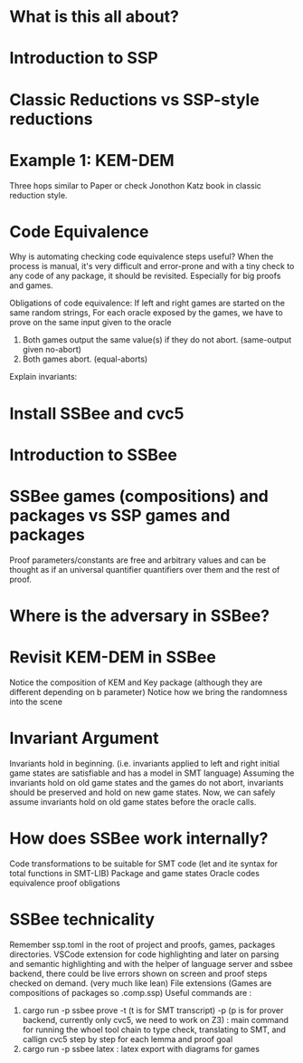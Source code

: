 # What is this all about?

# Introduction to SSP

# Classic Reductions vs SSP-style reductions

# Example 1: KEM-DEM
Three hops similar to Paper or check Jonothon Katz book in classic reduction style.

# Code Equivalence
Why is automating checking code equivalence steps useful?
When the process is manual, it's very difficult and error-prone and with a tiny check to any code of any package, it should be revisited. Especially for big proofs and games.

Obligations of code equivalence:
If left and right games are started on the same random strings,
For each oracle exposed by the games, we have to prove on the same input given to the oracle
1. Both games output the same value(s) if they do not abort. (same-output given no-abort)
2. Both games abort. (equal-aborts)

Explain invariants:

# Install SSBee and cvc5

# Introduction to SSBee

# SSBee games (compositions) and packages vs SSP games and packages
Proof parameters/constants are free and arbitrary values and can be thought as if an universal quantifier quantifiers over them and the rest of proof.

# Where is the adversary in SSBee?

# Revisit KEM-DEM in SSBee
Notice the composition of KEM and Key package (although they are different depending on b parameter)
Notice how we bring the randomness into the scene

# Invariant Argument
Invariants hold in beginning. (i.e. invariants applied to left and right initial game states are satisfiable and has a model in SMT language)
Assuming the invariants hold on old game states and the games do not abort, invariants should be preserved and hold on new game states.
Now, we can safely assume invariants hold on old game states before the oracle calls.

# How does SSBee work internally?
Code transformations to be suitable for SMT code (let and ite syntax for total functions in SMT-LIB)
Package and game states
Oracle codes
equivalence proof obligations

# SSBee technicality
Remember ssp.toml in the root of project and proofs, games, packages directories.
VSCode extension for code highlighting and later on parsing and semantic highlighting and with the helper of language server and ssbee backend, there could be live errors shown on screen and proof steps checked on demand. (very much like lean)
File extensions (Games are compositions of packages so .comp.ssp)
Useful commands are : 
1. cargo run -p ssbee prove -t (t is for SMT transcript) -p (p is for prover backend, currently only cvc5, we need to work on Z3) : main command for running the whoel tool chain to type check, translating to SMT, and callign cvc5 step by step for each lemma and proof goal
2. cargo run -p ssbee latex : latex export with diagrams for games
